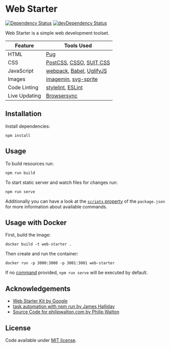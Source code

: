 # Web Starter

[![Dependency Status](https://img.shields.io/david/racse1/web-starter.svg)](https://david-dm.org/racse1/web-starter) [![devDependency Status](https://img.shields.io/david/dev/racse1/web-starter.svg)](https://david-dm.org/racse1/web-starter?type=dev)

Web Starter is a simple web development toolset.

| Feature | Tools Used |
|---------|------------|
| HTML | [Pug](https://pugjs.org/) |
| CSS | [PostCSS](http://postcss.org/), [CSSO](https://github.com/css/csso), [SUIT CSS](https://suitcss.github.io/) |
| JavaScript | [webpack](https://webpack.github.io/), [Babel](https://babeljs.io/), [UglifyJS](http://lisperator.net/uglifyjs/) |
| Images | [imagemin](https://github.com/imagemin/imagemin), [svg-sprite](https://github.com/jkphl/svg-sprite) |
| Code Linting | [stylelint](http://stylelint.io/), [ESLint](http://eslint.org/) |
| Live Updating | [Browsersync](https://browsersync.io/) |

## Installation

Install dependencies:

```
npm install
```

## Usage

To build resources run:

```
npm run build
```

To start static server and watch files for changes run:

```
npm run serve
```

Additionally you can have a look at the [`scripts` property](https://github.com/racse1/web-starter/blob/master/package.json#L2-L19) of the `package.json` for more information about available commands.

## Usage with Docker

First, build the image:

```
docker build -t web-starter .
```

Then create and run the container:

```
docker run -p 3000:3000 -p 3001:3001 web-starter
```

If no [command](https://docs.docker.com/engine/reference/run/#cmd-default-command-or-options) provided, `npm run serve` will be executed by default.

## Acknowledgements

* [Web Starter Kit by Google](https://developers.google.com/web/tools/starter-kit/)
* [task automation with npm run by James Halliday](http://substack.net/task_automation_with_npm_run)
* [Source Code for philipwalton.com by Philip Walton](https://github.com/philipwalton/blog)

## License

Code available under [MIT license](LICENSE).
